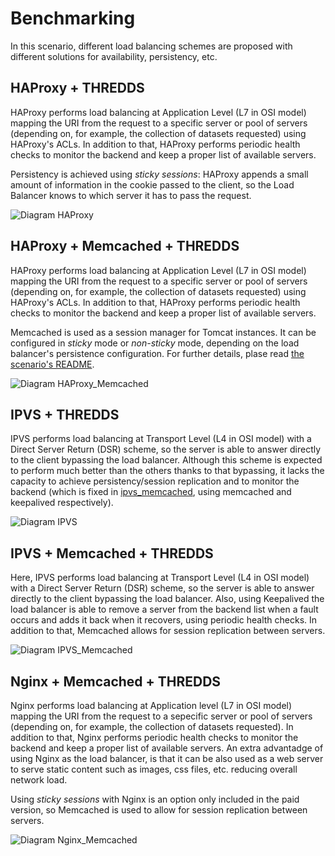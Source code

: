 # Benchmarking #

In this scenario, different load balancing schemes are proposed with different solutions for availability, persistency, etc.

## HAProxy + THREDDS ##
HAProxy performs load balancing at Application Level (L7 in OSI model) mapping the URI from the request to a specific server or pool of servers (depending on, for example, the collection of datasets
requested) using HAProxy's ACLs. In addition to that, HAProxy performs periodic health checks to monitor the backend and keep a proper list of available servers.

Persistency is achieved using _sticky sessions_: HAProxy appends a small amount of information in the cookie passed to the client, so the Load Balancer knows to which server it has to pass the request.

![Diagram HAProxy](./haproxy_thredds/haproxy_diagram.png)

## HAProxy + Memcached + THREDDS ##
HAProxy performs load balancing at Application Level (L7 in OSI model) mapping the URI from the request to a specific server or pool of servers (depending on, for example, the collection of datasets
requested) using HAProxy's ACLs. In addition to that, HAProxy performs periodic health checks to monitor the backend and keep a proper list of available servers.

Memcached is used as a session manager for Tomcat instances. It can be configured in _sticky_ mode or _non-sticky_ mode, depending on the load balancer's persistence configuration. For further details,
plase read [the scenario's README](haproxy_memcached_thredds/README.md).

![Diagram HAProxy_Memcached](./haproxy_memcached_thredds/haproxy_memcached_diagram.png)


## IPVS + THREDDS ##
IPVS performs load balancing at Transport Level (L4 in OSI model) with a Direct Server Return (DSR) scheme, so the server is able to answer directly to the client bypassing the load balancer. Although this 
scheme is expected to perform much better than the others thanks to that bypassing, it lacks the capacity to achieve persistency/session replication and to monitor the backend (which is fixed in 
[ipvs_memcached](./ipvs_memcached), using memcached and keepalived respectively).


![Diagram IPVS](./ipvs_thredds/ipvs_diagram.png)

## IPVS + Memcached + THREDDS ##
Here, IPVS performs load balancing at Transport Level (L4 in OSI model) with a Direct Server Return (DSR) scheme, so the server is able to answer directly to the client bypassing the load balancer. Also,
using Keepalived the load balancer is able to remove a server from the backend list when a fault occurs and adds it back when it recovers, using periodic health checks. In addition to that, Memcached allows 
for session replication between servers.

![Diagram IPVS_Memcached](./ipvs_memcached_thredds/ipvs_memcached_diagram.png)

## Nginx + Memcached + THREDDS ##
Nginx performs load balancing at Application level (L7 in OSI model) mapping the URI from the request to a sepecific server or pool of servers (depending on, for example, the collection of datasets
requested). In addition to that, Nginx performs periodic health checks to monitor the backend and keep a proper list of available servers. An extra advantadge of using Nginx as the load balancer, is that
it can be also used as a web server to serve static content such as images, css files, etc. reducing overall network load.

Using _sticky sessions_ with Nginx is an option only included in the paid version, so Memcached is used to allow for session replication between servers.

![Diagram Nginx_Memcached](./nginx_memcached_thredds/nginx_memcached_diagram.png)

